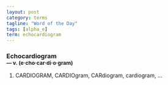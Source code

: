 ```yaml
---
layout: post
category: terms
tagline: "Word of the Day"
tags: [alpha_e]
term: echocardiogram
---
```


<h3>Echocardiogram<br/> <small>&mdash; v. (e<span>&middot;</span>cho<span>&middot;</span>car<span>&middot;</span>di<span>&middot;</span>o<span>&middot;</span>gram)</small></h3>
<p><ol>
<li>CARDIOGRAM, CARDIOgram, CARdiogram, cardiogram, ...</li>
</ol></p>
